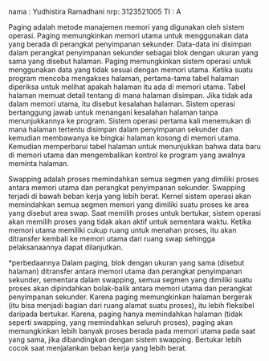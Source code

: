 nama : Yudhistira Ramadhani
nrp: 3123521005
TI : A

Paging adalah metode manajemen memori yang digunakan oleh sistem operasi. Paging memungkinkan memori utama untuk menggunakan data yang berada di perangkat penyimpanan sekunder. Data-data ini disimpan dalam perangkat penyimpanan sekunder sebagai blok dengan ukuran yang sama yang disebut halaman. Paging memungkinkan sistem operasi untuk menggunakan data yang tidak sesuai dengan memori utama. Ketika suatu program mencoba mengakses halaman, pertama-tama tabel halaman diperiksa untuk melihat apakah halaman itu ada di memori utama. Tabel halaman memuat detail tentang di mana halaman disimpan. Jika tidak ada dalam memori utama, itu disebut kesalahan halaman. Sistem operasi bertanggung jawab untuk menangani kesalahan halaman tanpa menunjukkannya ke program. Sistem operasi pertama kali menemukan di mana halaman tertentu disimpan dalam penyimpanan sekunder dan kemudian membawanya ke bingkai halaman kosong di memori utama. Kemudian memperbarui tabel halaman untuk menunjukkan bahwa data baru di memori utama dan mengembalikan kontrol ke program yang awalnya meminta halaman.


Swapping adalah proses memindahkan semua segmen yang dimiliki proses antara memori utama dan perangkat penyimpanan sekunder. Swapping terjadi di bawah beban kerja yang lebih berat. Kernel sistem operasi akan memindahkan semua segmen memori yang dimiliki suatu proses ke area yang disebut area swap. Saat memilih proses untuk bertukar, sistem operasi akan memilih proses yang tidak akan aktif untuk sementara waktu. Ketika memori utama memiliki cukup ruang untuk menahan proses, itu akan ditransfer kembali ke memori utama dari ruang swap sehingga pelaksanaannya dapat dilanjutkan.

*perbedaannya
Dalam paging, blok dengan ukuran yang sama (disebut halaman) ditransfer antara memori utama dan perangkat penyimpanan sekunder, sementara dalam swapping, semua segmen yang dimiliki suatu proses akan dipindahkan bolak-balik antara memori utama dan perangkat penyimpanan sekunder. Karena paging memungkinkan halaman bergerak (itu bisa menjadi bagian dari ruang alamat suatu proses), itu lebih fleksibel daripada bertukar. Karena, paging hanya memindahkan halaman (tidak seperti swapping, yang memindahkan seluruh proses), paging akan memungkinkan lebih banyak proses berada pada memori utama pada saat yang sama, jika dibandingkan dengan sistem swapping. Bertukar lebih cocok saat menjalankan beban kerja yang lebih berat.
